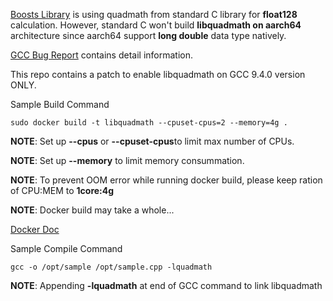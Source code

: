 [Boosts Library](https://www.boost.org/) is using quadmath from standard C library for **float128** calculation. However, standard C won't build **libquadmath on aarch64** architecture since aarch64 support **long double** data type natively.

[GCC Bug Report](https://gcc.gnu.org/bugzilla/show_bug.cgi?id=96016) contains detail information.

This repo contains a patch to enable libquadmath on GCC 9.4.0 version ONLY.

Sample Build Command
```
sudo docker build -t libquadmath --cpuset-cpus=2 --memory=4g .
```
**NOTE**: Set up **--cpus** or **--cpuset-cpus**to limit max number of CPUs.

**NOTE**: Set up **--memory** to limit memory consummation.

**NOTE**: To prevent OOM error while running docker build, please keep ration of CPU:MEM to **1core:4g**

**NOTE**: Docker build may take a whole...

[Docker Doc](https://docs.docker.com/engine/reference/commandline/build/)


Sample Compile Command
```
gcc -o /opt/sample /opt/sample.cpp -lquadmath
```
**NOTE**: Appending **-lquadmath** at end of GCC command to link libquadmath
